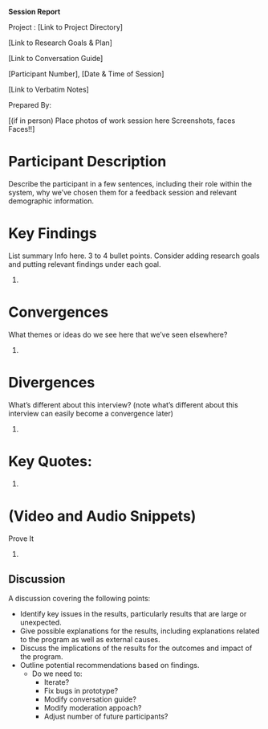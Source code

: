 **Session Report**

Project : [Link to Project Directory]

[Link to Research Goals & Plan]

[Link to Conversation Guide]

[Participant Number], [Date & Time of Session]

[Link to Verbatim Notes]

Prepared By:

[(if in person) Place photos of work session here Screenshots, faces Faces!!]

# Participant Description

Describe the participant in a few sentences, including their role within the system, why we’ve chosen them for a feedback session and relevant demographic information.

# Key Findings

List summary Info here. 3 to 4 bullet points. Consider adding research goals and putting relevant findings under each goal.

1. ​

# Convergences

What themes or ideas do we see here that we’ve seen elsewhere?

1. ​

# Divergences

What’s different about this interview? (note what’s different about this interview can easily become a convergence later)

1. ​

# Key Quotes:

1. ​

# (Video and Audio Snippets)

Prove It

1. ​

## Discussion

A discussion covering the following points:

* Identify key issues in the results, particularly results that are large or unexpected.
* Give possible explanations for the results, including explanations related to the program as well as external causes.
* Discuss the implications of the results for the outcomes and impact of the program.
* Outline potential recommendations based on findings.
  * Do we need to:
    * Iterate?
    * Fix bugs in prototype?
    * Modify conversation guide?
    * Modify moderation appoach?
    * Adjust number of future participants?
